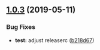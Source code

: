 ## [1.0.3](https://github.com/kreuzerk/ng-simple-alert/compare/v1.0.2...v1.0.3) (2019-05-11)


### Bug Fixes

* **test:** adjust releaserc ([b218d67](https://github.com/kreuzerk/ng-simple-alert/commit/b218d67)) 
